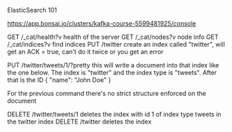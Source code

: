 ElasticSearch 101

https://app.bonsai.io/clusters/kafka-course-5599481925/console

GET /_cat/health?v                  health of the server
GET /_cat/nodes?v                   node info
GET /_cat/indices?v                 find indices
PUT /twitter                        create an index called "twitter", will get an ACK = true, can't do it twice or you get an error


PUT /twitter/tweets/1/?pretty       this will write a document into that index like the one below. The index is "twitter" and the index type is "tweets". After that is the ID
{
    "name": "John Doe"
}

For the previous command there's no strict structure enforced on the document

DELETE /twitter/tweets/1            deletes the index with id 1 of index type tweets in the twitter index
DELETE /twitter                     deletes the index